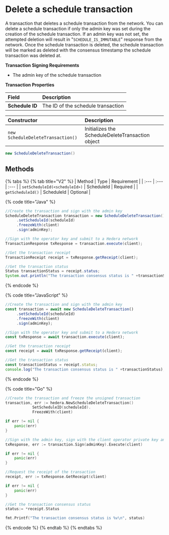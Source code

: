 # Delete a schedule transaction

A transaction that deletes a schedule transaction from the network. You can delete a schedule transaction if only the admin key was set during the creation of the schedule transaction. If an admin key was not set, the attempted deletion will result in "`SCHEDULE_IS_IMMUTABLE`" response from the network. Once the schedule transaction is deleted, the schedule transaction will be marked as deleted with the consensus timestamp the schedule transaction was deleted at.

**Transaction Signing Requirements**

* The admin key of the schedule transaction

**Transaction Properties**

| Field | Description |
| :--- | :--- |
| **Schedule ID** | The ID of the schedule transaction |

| Constructor | Description |
| :--- | :--- |
| `new ScheduleDeleteTransaction()` | Initializes the ScheduleDeleteTransaction object |

```java
new ScheduleDeleteTransaction()
```

## Methods

{% tabs %}
{% tab title="V2" %}
| Method | Type | Requirement |
| :--- | :--- | :--- |
| `setScheduleId(<scheduleId>)` | ScheduleId | Required |
| `getScheduleId()` | ScheduleId | Optional |

{% code title="Java" %}
```java
//Create the transaction and sign with the admin key
ScheduleDeleteTransaction transaction = new ScheduleDeleteTransaction()
     .setScheduleId(scheduleId)
     .freezeWith(client)
     .sign(adminKey);

//Sign with the operator key and submit to a Hedera network
TransactionResponse txResponse = transaction.execute(client);

//Get the transaction receipt
TransactionReceipt receipt = txResponse.getReceipt(client);

//Get the transaction status
Status transactionStatus = receipt.status;
System.out.println("The transaction consensus status is " +transactionStatus);
```
{% endcode %}

{% code title="JavaScript" %}
```javascript
//Create the transaction and sign with the admin key
const transaction = await new ScheduleDeleteTransaction()
     .setScheduleId(scheduleId)
     .freezeWith(client)
     .sign(adminKey);

//Sign with the operator key and submit to a Hedera network
const txResponse = await transaction.execute(client);

//Get the transaction receipt
const receipt = await txResponse.getReceipt(client);

//Get the transaction status
const transactionStatus = receipt.status;
console.log("The transaction consensus status is " +transactionStatus);
```
{% endcode %}

{% code title="Go" %}
```go
//Create the transaction and freeze the unsigned transaction
transaction, err := hedera.NewScheduleDeleteTransaction()
            SetScheduleID(scheduleId).
            FreezeWith(client)

if err != nil {
    panic(err)
}

//Sign with the admin key, sign with the client operator private key and submit the transaction to a Hedera network
txResponse, err := transaction.Sign(adminKey).Execute(client)

if err != nil {
    panic(err)
}

//Request the receipt of the transaction
receipt, err := txResponse.GetReceipt(client)

if err != nil {
    panic(err)
}

//Get the transaction consensus status
status:= *receipt.Status

fmt.Printf("The transaction consensus status is %v\n", status)
```
{% endcode %}
{% endtab %}
{% endtabs %}

